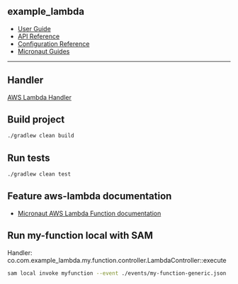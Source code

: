 ## example_lambda

- [User Guide](https://docs.micronaut.io/2.5.5/guide/index.html)
- [API Reference](https://docs.micronaut.io/2.5.5/api/index.html)
- [Configuration Reference](https://docs.micronaut.io/2.5.5/guide/configurationreference.html)
- [Micronaut Guides](https://guides.micronaut.io/index.html)
---

## Handler

[AWS Lambda Handler](https://docs.aws.amazon.com/lambda/latest/dg/java-handler.html)


## Build project

```bash
./gradlew clean build
```

## Run tests

```bash
./gradlew clean test
```

## Feature aws-lambda documentation

- [Micronaut AWS Lambda Function documentation](https://micronaut-projects.github.io/micronaut-aws/latest/guide/index.html#lambda)

## Run my-function local with SAM

Handler: co.com.example_lambda.my.function.controller.LambdaController::execute

```bash
sam local invoke myfunction --event ./events/my-function-generic.json
```
